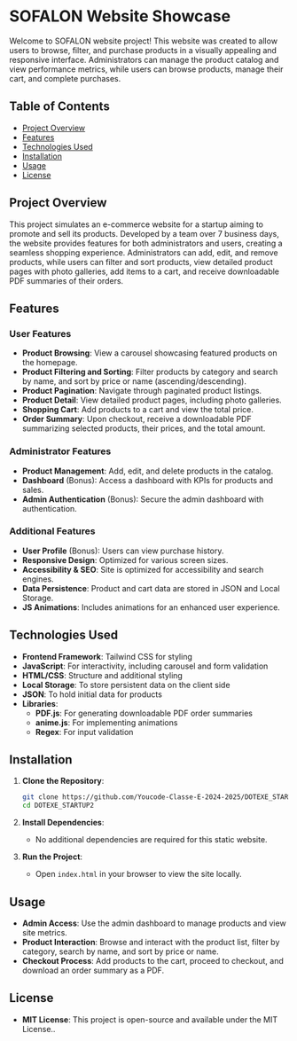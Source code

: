 # SOFALON Website Showcase

Welcome to SOFALON website project! This website was created to allow users to browse, filter, and purchase products in a visually appealing and responsive interface. Administrators can manage the product catalog and view performance metrics, while users can browse products, manage their cart, and complete purchases.

## Table of Contents
- [Project Overview](#project-overview)
- [Features](#features)
- [Technologies Used](#technologies-used)
- [Installation](#installation)
- [Usage](#usage)
- [License](#license)

## Project Overview
This project simulates an e-commerce website for a startup aiming to promote and sell its products. Developed by a team over 7 business days, the website provides features for both administrators and users, creating a seamless shopping experience. Administrators can add, edit, and remove products, while users can filter and sort products, view detailed product pages with photo galleries, add items to a cart, and receive downloadable PDF summaries of their orders.

## Features

### User Features
- **Product Browsing**: View a carousel showcasing featured products on the homepage.
- **Product Filtering and Sorting**: Filter products by category and search by name, and sort by price or name (ascending/descending).
- **Product Pagination**: Navigate through paginated product listings.
- **Product Detail**: View detailed product pages, including photo galleries.
- **Shopping Cart**: Add products to a cart and view the total price.
- **Order Summary**: Upon checkout, receive a downloadable PDF summarizing selected products, their prices, and the total amount.

### Administrator Features
- **Product Management**: Add, edit, and delete products in the catalog.
- **Dashboard** (Bonus): Access a dashboard with KPIs for products and sales.
- **Admin Authentication** (Bonus): Secure the admin dashboard with authentication.

### Additional Features
- **User Profile** (Bonus): Users can view purchase history.
- **Responsive Design**: Optimized for various screen sizes.
- **Accessibility & SEO**: Site is optimized for accessibility and search engines.
- **Data Persistence**: Product and cart data are stored in JSON and Local Storage.
- **JS Animations**: Includes animations for an enhanced user experience.
  
## Technologies Used
- **Frontend Framework**: Tailwind CSS for styling
- **JavaScript**: For interactivity, including carousel and form validation
- **HTML/CSS**: Structure and additional styling
- **Local Storage**: To store persistent data on the client side
- **JSON**: To hold initial data for products
- **Libraries**:
  - **PDF.js**: For generating downloadable PDF order summaries
  - **anime.js**: For implementing animations
  - **Regex**: For input validation

## Installation

1. **Clone the Repository**:
    ```bash
    git clone https://github.com/Youcode-Classe-E-2024-2025/DOTEXE_STARTUP2
    cd DOTEXE_STARTUP2
    ```

2. **Install Dependencies**:
    - No additional dependencies are required for this static website.

3. **Run the Project**:
    - Open `index.html` in your browser to view the site locally.

## Usage

- **Admin Access**: Use the admin dashboard to manage products and view site metrics.
- **Product Interaction**: Browse and interact with the product list, filter by category, search by name, and sort by price or name.
- **Checkout Process**: Add products to the cart, proceed to checkout, and download an order summary as a PDF.

## License

- **MIT License**: This project is open-source and available under the MIT License..